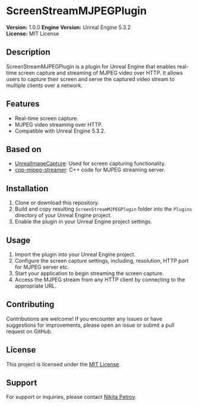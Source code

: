 # ScreenStreamMJPEGPlugin

**Version:** 1.0.0 
**Engine Version:** Unreal Engine 5.3.2  
**License:** MIT License

## Description

ScreenStreamMJPEGPlugin is a plugin for Unreal Engine that enables real-time screen capture and streaming of MJPEG video over HTTP. It allows users to capture their screen and serve the captured video stream to multiple clients over a network.

## Features

- Real-time screen capture.
- MJPEG video streaming over HTTP.
- Compatible with Unreal Engine 5.3.2.

## Based on

- [UnrealImageCapture](https://github.com/TimmHess/UnrealImageCapture): Used for screen capturing functionality.
- [cpp-mjpeg-streamer](https://github.com/nadjieb/cpp-mjpeg-streamer): C++ code for MJPEG streaming server.

## Installation

1. Clone or download this repository.
2. Build and copy resulting `ScreenStreamMJPEGPlugin` folder into the `Plugins` directory of your Unreal Engine project.
3. Enable the plugin in your Unreal Engine project settings.

## Usage

1. Import the plugin into your Unreal Engine project.
2. Configure the screen capture settings, including, resolution, HTTP port for MJPEG server etc.
3. Start your application to begin streaming the screen capture.
4. Access the MJPEG stream from any HTTP client by connecting to the appropriate URL.

## Contributing

Contributions are welcome! If you encounter any issues or have suggestions for improvements, please open an issue or submit a pull request on GitHub.

## License

This project is licensed under the [MIT License](LICENSE).

## Support

For support or inquiries, please contact [Nikita Petrov](mailto:nikitapetroff@gmail.com).
